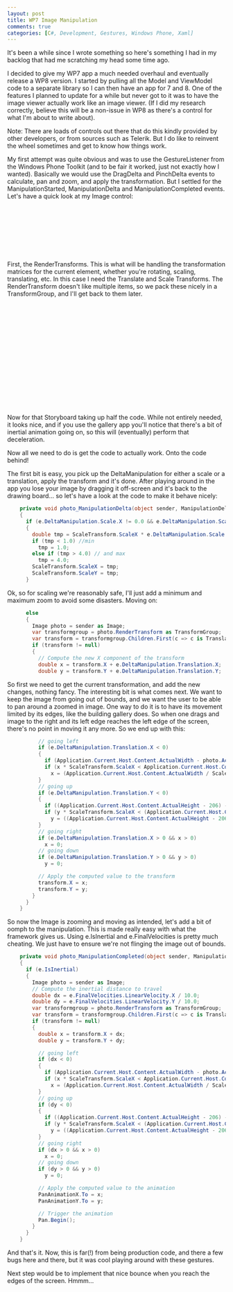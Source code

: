 ```yaml
---
layout: post
title: WP7 Image Manipulation
comments: true
categories: [C#, Development, Gestures, Windows Phone, Xaml]
---
```

It's been a while since I wrote something so here's something I had in my backlog that had me scratching my head some time ago.

I decided to give my WP7 app a much needed overhaul and eventually release a WP8 version. I started by pulling all the Model and ViewModel code to a separate library so I can then have an app for 7 and 8. One of the features I planned to update for a while but never got to it was to have the image viewer actually work like an image viewer. (If I did my research correctly, believe this will be a non-issue in WP8 as there's a control for what I'm about to write about).

Note: There are loads of controls out there that do this kindly provided by other developers, or from sources such as Telerik. But I do like to reinvent the wheel sometimes and get to know how things work.

My first attempt was quite obvious and was to use the GestureListener from the Windows Phone Toolkit (and to be fair it worked, just not exactly how I wanted). Basically we would use the DragDelta and PinchDelta events to calculate, pan and zoom, and apply the transformation. But I settled for the ManipulationStarted, ManipulationDelta and ManipulationCompleted events. Let's have a quick look at my Image control:
<pre class="brush: html;">      
        
          
           
           
          
        
</pre>
First, the RenderTransforms. This is what will be handling the transformation matrices for the current element, whether you're rotating, scaling, translating, etc. In this case I need the Translate and Scale Transforms. The RenderTransform doesn't like multiple items, so we pack these nicely in a TransformGroup, and I'll get back to them later.
<pre class="brush: html;">        
          
            
              
                
              
            
            
              
                
              
            
          
        
      
</pre>
Now for that Storyboard taking up half the code. While not entirely needed, it looks nice, and if you use the gallery app you'll notice that there's a bit of inertial animation going on, so this will (eventually) perform that deceleration.

Now all we need to do is get the code to actually work. Onto the code behind!

The first bit is easy, you pick up the DeltaManipulation for either a scale or a translation, apply the transform and it's done. After playing around in the app you lose your image by dragging it off-screen and it's back to the drawing board... so let's have a look at the code to make it behave nicely:

```csharp
    private void photo_ManipulationDelta(object sender, ManipulationDeltaEventArgs e)
    {
      if (e.DeltaManipulation.Scale.X != 0.0 && e.DeltaManipulation.Scale.Y != 0.0)
      {
        double tmp = ScaleTransform.ScaleX * e.DeltaManipulation.Scale.X;
        if (tmp < 1.0) //min
          tmp = 1.0;
        else if (tmp > 4.0) // and max
          tmp = 4.0;
        ScaleTransform.ScaleX = tmp;
        ScaleTransform.ScaleY = tmp;
      }
```

Ok, so for scaling we're reasonably safe, I'll just add a minimum and maximum zoom to avoid some disasters. Moving on:

```csharp
      else
      {
        Image photo = sender as Image;
        var transformgroup = photo.RenderTransform as TransformGroup;
        var transform = transformgroup.Children.First(c => c is TranslateTransform) as TranslateTransform;
        if (transform != null)
        {
          // Compute the new X component of the transform
          double x = transform.X + e.DeltaManipulation.Translation.X;
          double y = transform.Y + e.DeltaManipulation.Translation.Y;
```

So first we need to get the current transformation, and add the new changes, nothing fancy. The interesting bit is what comes next. We want to keep the image from going out of bounds, and we want the user to be able to pan around a zoomed in image. One way to do it is to have its movement limited by its edges, like the building gallery does. So when one drags and image to the right and its left edge reaches the left edge of the screen, there's no point in moving it any more. So we end up with this:

```csharp
          // going left
          if (e.DeltaManipulation.Translation.X < 0)
          {
            if (Application.Current.Host.Content.ActualWidth - photo.ActualWidth * ScaleTransform.ScaleX > 0) return;
            if (x * ScaleTransform.ScaleX < Application.Current.Host.Content.ActualWidth - photo.ActualWidth * ScaleTransform.ScaleX)
              x = (Application.Current.Host.Content.ActualWidth / ScaleTransform.ScaleX) - photo.ActualWidth;
          }
          // going up         
          if (e.DeltaManipulation.Translation.Y < 0)
          {
            if ((Application.Current.Host.Content.ActualHeight - 206) - photo.ActualHeight * ScaleTransform.ScaleX &gt; 0) return;
            if (y * ScaleTransform.ScaleX < (Application.Current.Host.Content.ActualHeight - 206) - photo.ActualHeight * ScaleTransform.ScaleX)
              y = ((Application.Current.Host.Content.ActualHeight - 206) / ScaleTransform.ScaleX) - photo.ActualHeight;
          }
          // going right
          if (e.DeltaManipulation.Translation.X > 0 && x > 0)
            x = 0;
          // going down
          if (e.DeltaManipulation.Translation.Y > 0 && y > 0)
            y = 0;

          // Apply the computed value to the transform
          transform.X = x;
          transform.Y = y;
        }
      }
    }
```

So now the Image is zooming and moving as intended, let's add a bit of oomph to the manipulation.
This is made really easy with what the framework gives us. Using e.IsInertial and e.FinalVelocities is pretty much cheating. We just have to ensure we're not flinging the image out of bounds.

```csharp
    private void photo_ManipulationCompleted(object sender, ManipulationCompletedEventArgs e)
    {
      if (e.IsInertial)
      {
        Image photo = sender as Image;
        // Compute the inertial distance to travel
        double dx = e.FinalVelocities.LinearVelocity.X / 10.0;
        double dy = e.FinalVelocities.LinearVelocity.Y / 10.0;
        var transformgroup = photo.RenderTransform as TransformGroup;
        var transform = transformgroup.Children.First(c => c is TranslateTransform) as TranslateTransform;
        if (transform != null)
        {
          double x = transform.X + dx;
          double y = transform.Y + dy;

          // going left
          if (dx < 0)
          {
            if (Application.Current.Host.Content.ActualWidth - photo.ActualWidth * ScaleTransform.ScaleX > 0) return;
            if (x * ScaleTransform.ScaleX < Application.Current.Host.Content.ActualWidth - photo.ActualWidth * ScaleTransform.ScaleX)
              x = (Application.Current.Host.Content.ActualWidth / ScaleTransform.ScaleX) - photo.ActualWidth;
          }
          // going up         
          if (dy < 0)
          {
            if ((Application.Current.Host.Content.ActualHeight - 206) - photo.ActualHeight * ScaleTransform.ScaleX > 0) return;
            if (y * ScaleTransform.ScaleX < (Application.Current.Host.Content.ActualHeight - 206) - photo.ActualHeight * ScaleTransform.ScaleX)
              y = ((Application.Current.Host.Content.ActualHeight - 206) / ScaleTransform.ScaleX) - photo.ActualHeight;
          }
          // going right
          if (dx > 0 && x > 0)
            x = 0;
          // going down
          if (dy > 0 && y > 0)
            y = 0;

          // Apply the computed value to the animation
          PanAnimationX.To = x;
          PanAnimationY.To = y;

          // Trigger the animation
          Pan.Begin();
        }
      }
    }
```

And that's it. Now, this is far(!) from being production code, and there a few bugs here and there, but it was cool playing around with these gestures.

Next step would be to implement that nice bounce when you reach the edges of the screen. Hmmm...
